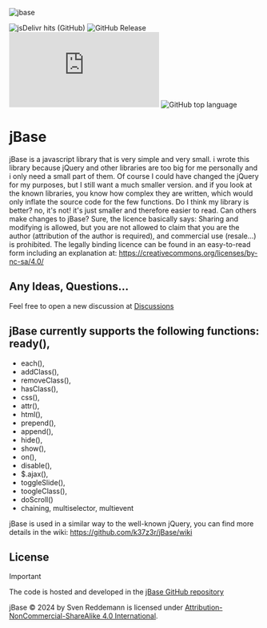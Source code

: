 ![jbase](https://github.com/k37z3r/jBase/assets/105192630/d74f225f-3b98-447b-8664-157603fe924d)



![jsDelivr hits (GitHub)](https://img.shields.io/jsdelivr/gh/hy/k37z3r/jBase?style=plastic&labelColor=rgb(255%2C127%2C0))
![GitHub Release](https://img.shields.io/github/v/release/k37z3r/jBase?style=plastic&labelColor=rgb(0%2C0%2C255))
![GitHub file size in bytes](https://img.shields.io/github/size/k37z3r/jBase/jBase.js?style=plastic&labelColor=rgb(0%2C255%2C0))
![GitHub top language](https://img.shields.io/github/languages/top/k37z3r/jBase?style=plastic&labelColor=rgb(255%2C255%2C0))

# jBase
jBase is a javascript library that is very simple and very small. i wrote this library because jQuery and other libraries are too big for me personally and i only need a small part of them. Of course I could have changed the jQuery for my purposes, but I still want a much smaller version. and if you look at the known libraries, you know how complex they are written, which would only inflate the source code for the few functions. Do I think my library is better? no, it's not! it's just smaller and therefore easier to read. Can others make changes to jBase? Sure, the licence basically says: Sharing and modifying is allowed, but you are not allowed to claim that you are the author (attribution of the author is required), and commercial use (resale...) is prohibited.
The legally binding licence can be found in an easy-to-read form including an explanation at: https://creativecommons.org/licenses/by-nc-sa/4.0/

## Any Ideas, Questions...
Feel free to open a new discussion at [Discussions](https://github.com/k37z3r/jBase/discussions)

## jBase currently supports the following functions: ready(),

+ each(),
+ addClass(),
+ removeClass(),
+ hasClass(),
+ css(),
+ attr(),
+ html(),
+ prepend(),
+ append(),
+ hide(),
+ show(),
+ on(),
+ disable(),
+ $.ajax(),
+ toggleSlide(),
+ toogleClass(),
+ doScroll()
+ chaining, multiselector, multievent

jBase is used in a similar way to the well-known jQuery, you can find more details in the wiki: https://github.com/k37z3r/jBase/wiki

## License
> [!IMPORTANT]
> The code is hosted and developed in the [jBase GitHub repository](https://github.com/k37z3r/jBase)
> 
> jBase © 2024 by Sven Reddemann is licensed under [Attribution-NonCommercial-ShareAlike 4.0 International](http://creativecommons.org/licenses/by-nc-sa/4.0/).
